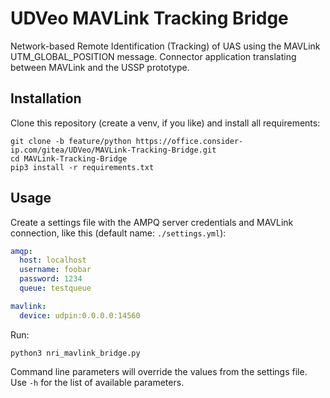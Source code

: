 # UDVeo MAVLink Tracking Bridge
Network-based Remote Identification (Tracking) of UAS using the MAVLink UTM_GLOBAL_POSITION message. Connector application translating between MAVLink and the USSP prototype.


## Installation
Clone this repository (create a venv, if you like) and install all requirements:
```shell
git clone -b feature/python https://office.consider-ip.com/gitea/UDVeo/MAVLink-Tracking-Bridge.git
cd MAVLink-Tracking-Bridge
pip3 install -r requirements.txt
```


## Usage
Create a settings file with the AMPQ server credentials and MAVLink connection, like this (default name: `./settings.yml`):
```yaml
amqp:
  host: localhost
  username: foobar
  password: 1234
  queue: testqueue

mavlink:
  device: udpin:0.0.0.0:14560
```

Run:
```shell
python3 nri_mavlink_bridge.py 
```

Command line parameters will override the values from the settings file.
Use `-h` for the list of available parameters.
